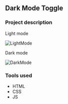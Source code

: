 ## Dark Mode Toggle

### Project description

Light mode

![LightMode](https://user-images.githubusercontent.com/89424060/193489791-b11e82bf-e798-459b-a110-c3e9f71ea46c.png)

Dark mode

![DarkMode](https://user-images.githubusercontent.com/89424060/193489655-6a8ea9e3-d1f9-4f53-aa86-8c9397ec6c25.png)

### Tools used 

- HTML
- CSS
- JS
